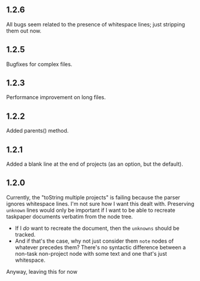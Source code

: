 ## 1.2.6
All bugs seem related to the presence of whitespace lines; just stripping them out now.

## 1.2.5
Bugfixes for complex files.

## 1.2.3
Performance improvement on long files.

## 1.2.2
Added parents() method.

## 1.2.1

Added a blank line at the end of projects (as an option, but the default).

## 1.2.0

Currently, the "toString multiple projects" is failing because the parser ignores whitespace lines. I'm not sure how I want this dealt with. Preserving `unknown` lines would only be important if I want to be able to recreate taskpaper documents verbatim from the node tree.

* If I *do* want to recreate the document, then the `unknowns` should be tracked. 
* And if that's the case, why not just consider them `note` nodes of whatever precedes them? There's no syntactic difference between a non-task non-project node with some text and one that's just whitespace.

Anyway, leaving this for now